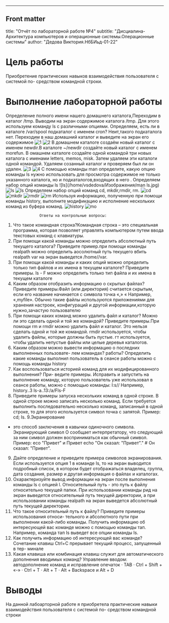 ---
## Front matter
title: "Отчёт по лабораторной работе №4"
subtitle: "Дисциалина-Архитектура компьютеров и операционные системы.Операционные системы"
author: "Дедова Виктория.НбБИьд-01-22"


# Цель работы

Приобретение практических навыков взаимодействия пользователя с системой по-
средством командной строки.


# Выполнение лабораторной работы
Определение  полного имени  нашего домашнего каталога,Переходим  в каталог /tmp.
 Выводим  на экран содержимое каталога /tmp. Для этого используем команду ls
с различными опциями. Определяем, есть ли в каталоге /var/spool подкаталог с именем cron? Неит,такого подкаталога нет. Переходим в наш домашний каталог и выведите на экран его содержимое
![1](/home/vsdedova/Изображения/1.jpg)
![2](/home/vsdedova/Изображения/2.jpg)
В домашнем каталоге создаём новый каталог с именем newdir.В каталоге ~/newdir создайте новый каталог с именем morefun. В омашнем каталоге создайте одной командой три новых каталога с именами
letters, memos, misk. Затем удаляем эти каталоги одной командой. Удаляем созанный каталог и проверяем был ли он удален.
![3](/home/vsdedova/Изображения/3.jpg)
![4](/home/vsdedova/Изображения/4.jpg)
С помощью команды man определите, какую опцию команды ls нужно использовать для просмотра содержимое не только указанного каталога, но и подкаталогов,входящих в него
. Определяем набор опций команды ls
![ls](/home/vsdedova/Изображения/man ls.jpg)
![ls](/home/vsdedova/Изображения/ls.jpg)
![ls](/home/vsdedova/Изображения/ls2.jpg)
 Определяем набор опций команд cd, mkdir,rmdir, rm.
![cd](/home/vsdedova/Изображения/cd.jpg)
![mkdir](/home/vsdedova/Изображения/mkdir.jpg)
![rmdir](/home/vsdedova/Изображения/rmdir.jpg)
![rm](/home/vsdedova/Изображения/rm.jpg)
Используя информацию, полученную при помощи команды history, выполните модификацию и исполнение нескольких команд из буфера команд.
![history](/home/vsdedova/Изображения/history.jpg)
![mo](/home/vsdedova/Изображения/modific.jpg)



                   Ответы на контрольные вопросы:
1. Что такое командная строка?Командная строкa – это специальная программа, которая позволяет управлять компьютером путем ввода текстовых команд с клавиатуры.
2. При помощи какой команды можно определить абсолютный путь текущего каталога?
Приведите пример.при помощи команды realpath можно определить аосолютный путь текущего вбить realpath var на экран выведется /home//var.
3. При помощи какой команды и каких опций можно определить только тип файлов
и их имена в текущем каталоге? Приведите примеры. ls - F можно определить только тип файла и их имена в текущем каталоге
4. Каким образом отобразить информацию о скрытых файлах? Приведите примеры.Файл (или директория) считается скрытым, если его название начинается с
символа точка «,» « Например, «,myfile». Обычно такие файлы используются приложениями для хранения настроек, конфигураций и другой информации,которую нужно,зачастую пользователю
5. При помощи каких команд можно удалить файл и каталог? Можно ли это сделать
одной и той же командой? Приведите примеры.При помощи rm и rmdir можно удалить файл и каталог. Это нельзя сделать одной и той же командой. rmdir используется, чтобы удалить файлы, которые должны быть пустые. гт используется, чтобы удалить непустые файлы или целые деревья каталогов. 
6. Каким образом можно вывести информацию о последних выполненных пользовате-
лем командах? работы? Определить какие команды выполнил пользователь в сеансе работы можно
с помощь команды history
7. Как воспользоваться историей команд для их модифицированного выполнения? При-
ведите примеры. Исправить и запустить на выполнение команду, которую пользователь уже использовал в сеансе работы, можно с помощью команды: I:s// Например,
history..3 ls-a..13:/a/Fls-F
8. Приведите примеры запуска нескольких команд в одной строке. В одной строке можно записать несколько команд. Если требуется выполнить последовательно несколько команд, записанный в одной строке, то для этого используется символ точка с запятой. Пример: cd; Is. 9.Экранирование
- это способ заключения в кавычки одиночного символа. Экранирующий символ О сообщает интерпретатору, что следующий за ним символ должен восприниматься как обычный символ. Пример: есо "Привет" и Привет echo "Он сказал: "Привет"." # Он сказал: "Привет".
9. Дайте определение и приведите примера символов экранирования. Если используется опция 1 в команде Is, то на экран выводится подробный список, в котором будет отображаться владелец, группа, дата создания, размер и другая информация о файлах и каталогах.
10. Охарактеризуйте вывод информации на экран после выполнения команды ls с опцией l. Относительный путь - это путь к файлу относительно текущей папки. При 
использовании команды рид на экран выведется относительный путь текущей директории, а при использовании команды realpath на экран выведется абсолютный путь текущей директории.
11. Что такое относительный путь к файлу? Приведите примеры использования относи-
тельного и абсолютного пути при выполнении какой-либо команды. Получить информацию об интересующей вас команде можно с помощью команды тап. Например, команда тап Is выведет все опции команды Is.
12. Как получить информацию об интересующей вас команде? Сочетание клавиш Ctrl+C прерывает текущий процесс, запущенный в тер-
минале
13. Какая клавиша или комбинация клавиш служит для автоматического дополнения
вводимых команд? Управление вводом: автодополнение команд и исправление опечаток · TAB · Ctrl + Shift + «-» · Ctrl + T · Alt + T · Alt + Backspace и Alt + D


# Выводы

На данной лабоарторной работе я приобретела  практические навыки взаимодействия пользователя с системой по-
средством командной строки

